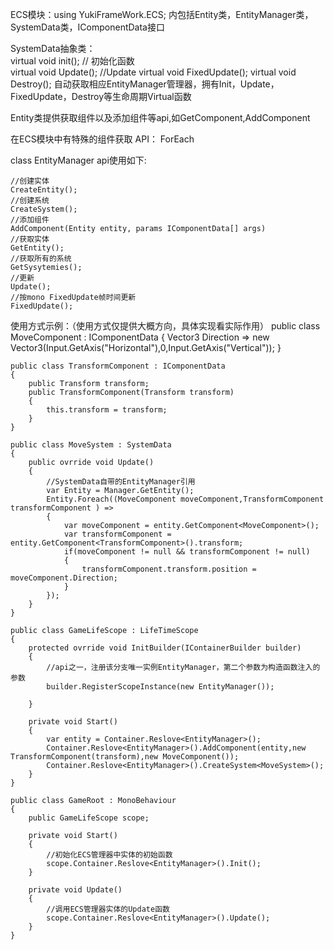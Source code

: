 ECS模块：using YukiFrameWork.ECS;
内包括Entity类，EntityManager类，SystemData类，IComponentData接口

SystemData抽象类：  
    virtual void init();    // 初始化函数    
    virtual void Update(); //Update
    virtual void FixedUpdate();
    virtual void Destroy();
    自动获取相应EntityManager管理器，拥有Init，Update，FixedUpdate，Destroy等生命周期Virtual函数

Entity类提供获取组件以及添加组件等api,如GetComponent,AddComponent

在ECS模块中有特殊的组件获取   API： ForEach

class EntityManager api使用如下:

    //创建实体
    CreateEntity();
    //创建系统
    CreateSystem();
    //添加组件
    AddComponent(Entity entity, params IComponentData[] args)
    //获取实体
    GetEntity();
    //获取所有的系统
    GetSysytemies();
    //更新
    Update();
    //按mono FixedUpdate帧时间更新
    FixedUpdate();

使用方式示例：（使用方式仅提供大概方向，具体实现看实际作用）
    public class MoveComponent : IComponentData
    {
        Vector3 Direction => new Vector3(Input.GetAxis("Horizontal"),0,Input.GetAxis("Vertical"));
    }

    public class TransformComponent : IComponentData
    {
        public Transform transform;
        public TransformComponent(Transform transform)
        {
            this.transform = transform;
        }
    }

    public class MoveSystem : SystemData
    {    
        public ovrride void Update()
        {
            //SystemData自带的EntityManager引用
            var Entity = Manager.GetEntity();
            Entity.Foreach((MoveComponent moveComponent,TransformComponent transformComponent ) =>
            {
                var moveComponent = entity.GetComponent<MoveComponent>();
                var transformComponent = entity.GetComponent<TransformComponent>().transform;
                if(moveComponent != null && transformComponent != null)
                {
                    transformComponent.transform.position = moveComponent.Direction;
                }
            });            
        }
    }

    public class GameLifeScope : LifeTimeScope
    {
        protected ovrride void InitBuilder(IContainerBuilder builder)
        {        
            //api之一，注册该分支唯一实例EntityManager，第二个参数为构造函数注入的参数
            builder.RegisterScopeInstance(new EntityManager());
        
        }

        private void Start()
        {
            var entity = Container.Reslove<EntityManager>();      
            Container.Reslove<EntityManager>().AddComponent(entity,new TransformComponent(transform),new MoveComponent());
            Container.Reslove<EntityManager>().CreateSystem<MoveSystem>();
        }
    }

    public class GameRoot : MonoBehaviour
    {
        public GameLifeScope scope;

        private void Start()
        {
            //初始化ECS管理器中实体的初始函数
            scope.Container.Reslove<EntityManager>().Init();
        }
    
        private void Update()
        {
            //调用ECS管理器实体的Update函数
            scope.Container.Reslove<EntityManager>().Update();
        }
    }